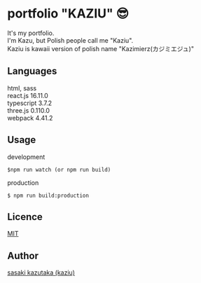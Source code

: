 portfolio "KAZIU" 😎
====

It's my portfolio.  
I'm Kazu, but Polish people call me "Kaziu".    
Kaziu is kawaii version of polish name "Kazimierz(カジミエジュ)"

## Languages
html, sass  
react.js 16.11.0    
typescript 3.7.2    
three.js 0.110.0    
webpack 4.41.2

## Usage
development
```
$npm run watch (or npm run build)
```

production
```
$ npm run build:production
```
## Licence

[MIT](https://github.com/tcnksm/tool/blob/master/LICENCE)

## Author

[sasaki kazutaka (kaziu)](https://github.com/kazoogon)